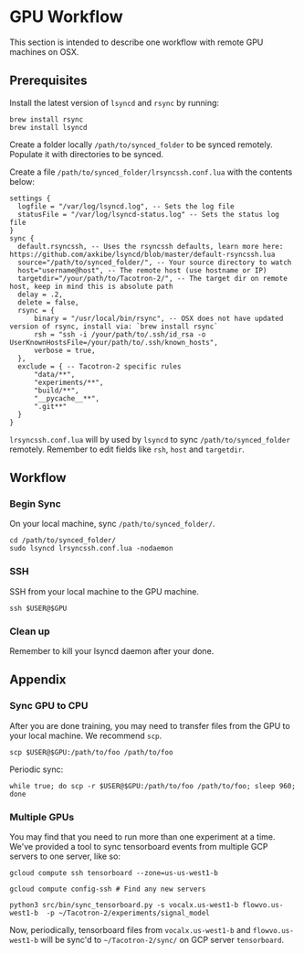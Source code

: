 
# GPU Workflow

This section is intended to describe one workflow with remote GPU machines on OSX.

## Prerequisites

Install the latest version of `lsyncd` and `rsync` by running:
```
brew install rsync
brew install lsyncd
```

Create a folder locally `/path/to/synced_folder` to be synced remotely. Populate it with directories to be synced.

Create a file `/path/to/synced_folder/lrsyncssh.conf.lua` with the contents below:
```
settings {
  logfile = "/var/log/lsyncd.log", -- Sets the log file
  statusFile = "/var/log/lsyncd-status.log" -- Sets the status log file
}
sync {
  default.rsyncssh, -- Uses the rsyncssh defaults, learn more here: https://github.com/axkibe/lsyncd/blob/master/default-rsyncssh.lua
  source="/path/to/synced_folder/", -- Your source directory to watch
  host="username@host", -- The remote host (use hostname or IP)
  targetdir="/your/path/to/Tacotron-2/", -- The target dir on remote host, keep in mind this is absolute path
  delay = .2,
  delete = false,
  rsync = {
      binary = "/usr/local/bin/rsync", -- OSX does not have updated version of rsync, install via: `brew install rsync`
      rsh = "ssh -i /your/path/to/.ssh/id_rsa -o UserKnownHostsFile=/your/path/to/.ssh/known_hosts",
      verbose = true,
  },
  exclude = { -- Tacotron-2 specific rules
      "data/**",
      "experiments/**",
      "build/**",
      "__pycache__**",
      ".git**"
  }
}
```

`lrsyncssh.conf.lua` will by used by `lsyncd` to sync `/path/to/synced_folder` remotely. Remember
to edit fields like ``rsh``, ``host`` and ``targetdir``.

## Workflow

### Begin Sync

On your local machine, sync `/path/to/synced_folder/`.
```
cd /path/to/synced_folder/
sudo lsyncd lrsyncssh.conf.lua -nodaemon
```

### SSH

SSH from your local machine to the GPU machine.
```
ssh $USER@$GPU
```

### Clean up
Remember to kill your lsyncd daemon after your done.

## Appendix

### Sync GPU to CPU

After you are done training, you may need to transfer files from the GPU to your local machine.
We recommend `scp`.
```
scp $USER@$GPU:/path/to/foo /path/to/foo
```

Periodic sync:
```
while true; do scp -r $USER@$GPU:/path/to/foo /path/to/foo; sleep 960; done
```

### Multiple GPUs

You may find that you need to run more than one experiment at a time. We've provided a tool to sync
tensorboard events from multiple GCP servers to one server, like so:

    gcloud compute ssh tensorboard --zone=us-us-west1-b

    gcloud compute config-ssh # Find any new servers

    python3 src/bin/sync_tensorboard.py -s vocalx.us-west1-b flowvo.us-west1-b  -p ~/Tacotron-2/experiments/signal_model

Now, periodically, tensorboard files from ``vocalx.us-west1-b`` and ``flowvo.us-west1-b`` will be
sync'd to ``~/Tacotron-2/sync/`` on GCP server ``tensorboard``.
